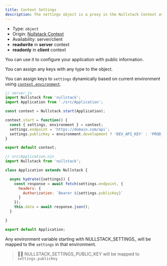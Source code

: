 ```yaml
---
title: Context Settings
description: The settings object is a proxy in the Nullstack Context available in both client and server which you can use to configure your application with public information
---
```


- Type: `object`
- Origin: [Nullstack Context](/context#----nullstack-context)
- Availability: server/client
- **readwrite** in **server** context
- **readonly** in **client** context

You can use it to configure your application with public information.

You can assign any keys with any type to the object.

You can assign keys to `settings` dynamically based on current environment using [`context.environment`](/context-environment).

```jsx
// server.js
import Nullstack from 'nullstack';
import Application from './src/Application';

const context = Nullstack.start(Application);

context.start = function() {
  const { settings, environment } = context;
  settings.endpoint = 'https://domain.com/api';
  settings.publicKey = environment.development ? 'DEV_API_KEY' : 'PROD_API_KEY';
}

export default context;
```

```jsx
// src/Application.njs
import Nullstack from 'nullstack';

class Application extends Nullstack {

  async hydrate({settings}) {
    const response = await fetch(settings.endpoint, {
      headers: {
        Authorization: `Bearer ${settings.publicKey}`
      }
    });
    this.data = await response.json();
  }

}

export default Application;
```

Any environment variable starting with NULLSTACK_SETTINGS_ will be mapped to the `settings` in that environment.

> 🐱‍💻 NULLSTACK_SETTINGS_PUBLIC_KEY will be mapped to `settings.publicKey`